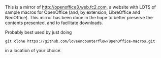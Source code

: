 


This is a mirror of http://openoffice3.web.fc2.com, a website with LOTS of sample macros for
OpenOffice (and, by extension, LibreOffice and NeoOffice). This mirror has been done in the
hope to better preserve the contents presented, and to facilitate downloads.

Probably best used by just doing

    git clone https://github.com/loveencounterflow/OpenOffice-macros.git

in a location of your choice.

